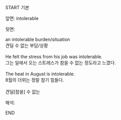 START
기본

앞면:
intolerable


뒷면:
<div>an intolerable burden/situation </div><div>견딜 수 없는 부담/상황</div><div><br></div><div><div>He felt the stress from his job was intolerable. </div><div><div>그는 일에서 오는 스트레스가 참을 수 없는 정도라고 느꼈다.</div></div></div><div><br></div><div><div>The heat in August is intolerable. </div><div><div>8월의 더위는 정말 참기 힘들다.</div></div></div><div><br></div><div>견딜[참을] 수 없는<br></div>


해석:

END
